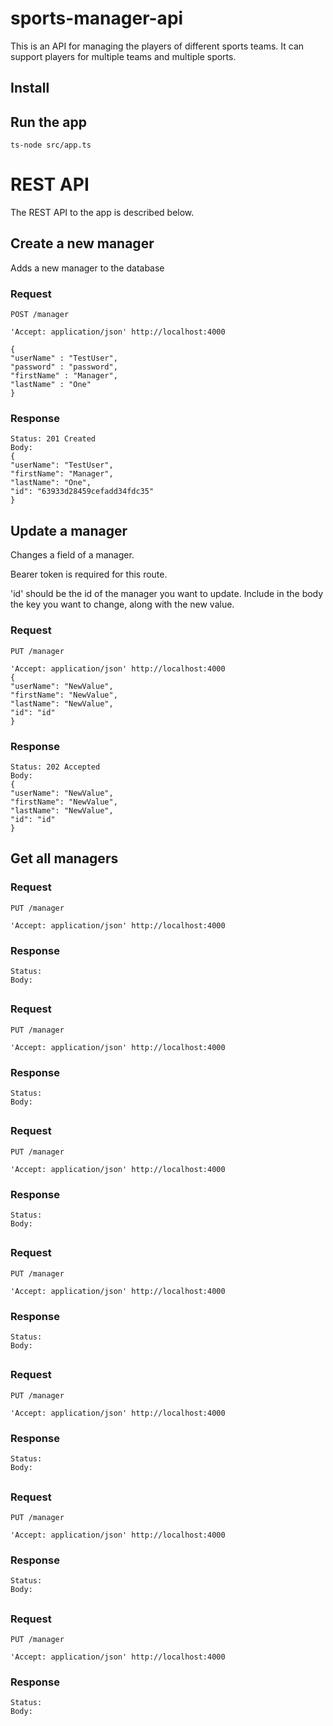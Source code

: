 # sports-manager-api

This is an API for managing the players of different sports teams. It can support players for multiple teams and multiple sports.

## Install

    

## Run the app

    ts-node src/app.ts

# REST API

The REST API to the app is described below.

## Create a new manager

Adds a new manager to the database

### Request

`POST /manager`

    'Accept: application/json' http://localhost:4000
    
    {
    "userName" : "TestUser",
    "password" : "password",
    "firstName" : "Manager",
    "lastName" : "One"
    }

### Response

    Status: 201 Created
    Body:
    {
    "userName": "TestUser",
    "firstName": "Manager",
    "lastName": "One",
    "id": "63933d28459cefadd34fdc35"
    }

## Update a manager

Changes a field of a manager.

Bearer token is required for this route.

'id' should be the id of the manager you want to update.
Include in the body the key you want to change, along with the new value.

### Request

`PUT /manager`
    
    'Accept: application/json' http://localhost:4000
    {
    "userName": "NewValue",
    "firstName": "NewValue",
    "lastName": "NewValue",
    "id": "id"
    }
        
### Response

    Status: 202 Accepted
    Body:
    {
    "userName": "NewValue",
    "firstName": "NewValue",
    "lastName": "NewValue",
    "id": "id"
    }
    
## Get all managers

### Request

`PUT /manager`
    
    'Accept: application/json' http://localhost:4000
    
        
### Response

    Status: 
    Body:

## 

### Request

`PUT /manager`
    
    'Accept: application/json' http://localhost:4000
    
        
### Response

    Status: 
    Body:
    
## 

### Request

`PUT /manager`
    
    'Accept: application/json' http://localhost:4000
    
        
### Response

    Status: 
    Body:
    
## 

### Request

`PUT /manager`
    
    'Accept: application/json' http://localhost:4000
    
        
### Response

    Status: 
    Body:
    
## 

### Request

`PUT /manager`
    
    'Accept: application/json' http://localhost:4000
    
        
### Response

    Status: 
    Body:
   
## 

### Request

`PUT /manager`
    
    'Accept: application/json' http://localhost:4000
    
        
### Response

    Status: 
    Body:
  
## 

### Request

`PUT /manager`
    
    'Accept: application/json' http://localhost:4000
    
        
### Response

    Status: 
    Body:
